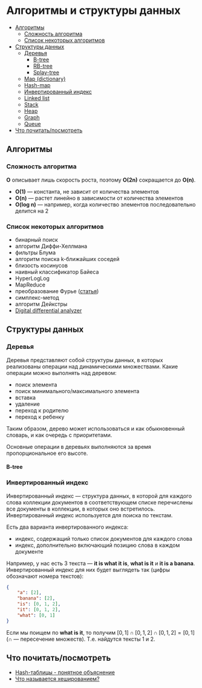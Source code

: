 # Алгоритмы и структуры данных

- [Алгоритмы](#алгоритмы)
    - [Сложность алгоритма](#сложность-алгоритма)
    - [Список некоторых алгоритмов](#список-некоторых-алгоритмов)
- [Структуры данных](#структуры-данных)
    - [Деревья](#деревья)
        - [B-tree](#b-tree)
        - [RB-tree]()
        - [Splay-tree]()
    - [Map (dictionary)]()
    - [Hash-map]()
    - [Инвертированный индекс](#инвертированный-индекс)
    - [Linked list]()
    - [Stack]()
    - [Heap]()
    - [Graph]()
    - [Queue]()
- [Что почитать/посмотреть](#что-почитатьпосмотреть)

## Алгоритмы

### Сложность алгоритма

**O** описывает лишь скорость роста, поэтому **O(2n)** сокращается до **O(n)**.

- **O(1)** — константа, не зависит от количества элементов
- **O(n)** — растет линейно в зависимости от количества элементов
- **O(log n)** — например, когда количество элементов последовательно делится на 2

### Список некоторых алгоритмов

- бинарный поиск
- алгоритм Диффи-Хеллмана
- фильтры Блума
- алгоритм поиска k-ближайших соседей
- близость косинусов
- наивный классификатор Байеса
- HyperLogLog
- MapReduce
- преобразование Фурье ([статья](https://betterexplained.com/articles/an-interactive-guide-to-the-fourier-transform/))
- симплекс-метод
- алгоритм Дейкстры
- [Digital differential analyzer](https://en.wikipedia.org/wiki/Digital_differential_analyzer_(graphics_algorithm))

## Структуры данных

### Деревья

Деревья представляют собой структуры данных, в которых реализованы операции над динамическими множествами. Какие операции можно выполнять над деревом:

- поиск элемента
- поиск минимального/максимального элемента
- вставка
- удаление
- переход к родителю
- переход к ребенку

Таким образом, дерево может использоваться и как обыкновенный словарь, и как очередь с приоритетами.

Основные операции в деревьях выполняются за время пропорциональное его высоте.

#### B-tree

### Инвертированный индекс

Инвертированный индекс — структура данных, в которой для каждого слова коллекции документов в соответствующем списке перечислены все документы в коллекции, в которых оно встретилось. Инвертированный индекс используется для поиска по текстам.

Есть два варианта инвертированного индекса:

- индекс, содержащий только список документов для каждого слова
- индекс, дополнительно включающий позицию слова в каждом документе

Например, у нас есть 3 текста — **it is what it is**, **what is it** и **it is a banana**. Инвертированный индекс для них будет выглядеть так (цифры обозначают номера текстов):

```json
{
    "a": [2],
    "banana": [2],
    "is": [0, 1, 2],
    "it": [0, 1, 2],
    "what": [0, 1]
}
```

Если мы поищем по **what is it**, то получим $[0, 1] \cap [0, 1, 2] \cap [0, 1, 2] = [0, 1]$ ($\cap$ — пересечение множеств). Т.е. найдутся тексты 1 и 2.

## Что почитать/посмотреть

- [Hash-таблицы - понятное объяснение](https://www.youtube.com/watch?v=rPp46idEvnM)
- [Что называется хешированием?](https://www.youtube.com/watch?v=ooVnhz561iY)
